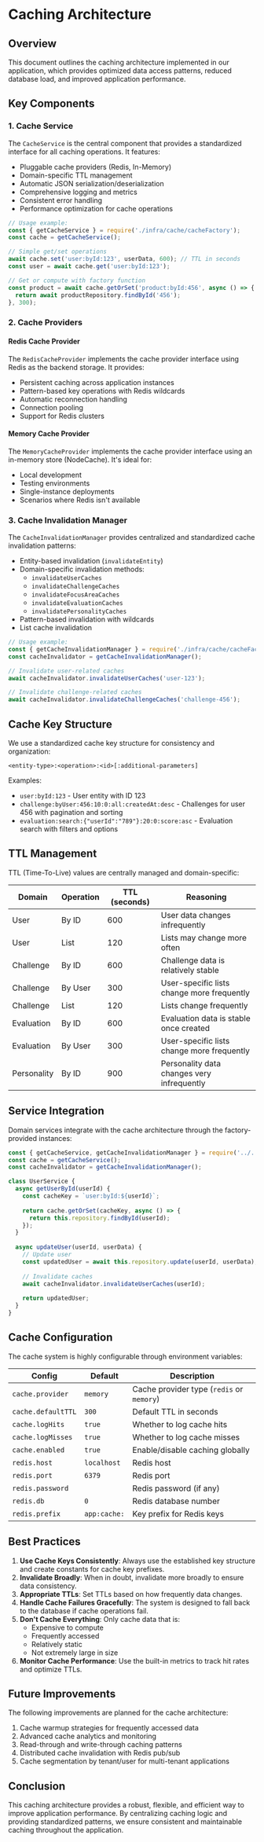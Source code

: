 # Caching Architecture

## Overview

This document outlines the caching architecture implemented in our application, which provides optimized data access patterns, reduced database load, and improved application performance.

## Key Components

### 1. Cache Service

The `CacheService` is the central component that provides a standardized interface for all caching operations. It features:

- Pluggable cache providers (Redis, In-Memory)
- Domain-specific TTL management
- Automatic JSON serialization/deserialization
- Comprehensive logging and metrics
- Consistent error handling
- Performance optimization for cache operations

```javascript
// Usage example:
const { getCacheService } = require('./infra/cache/cacheFactory');
const cache = getCacheService();

// Simple get/set operations
await cache.set('user:byId:123', userData, 600); // TTL in seconds
const user = await cache.get('user:byId:123');

// Get or compute with factory function
const product = await cache.getOrSet('product:byId:456', async () => {
  return await productRepository.findById('456');
}, 300);
```

### 2. Cache Providers

#### Redis Cache Provider

The `RedisCacheProvider` implements the cache provider interface using Redis as the backend storage. It provides:

- Persistent caching across application instances
- Pattern-based key operations with Redis wildcards
- Automatic reconnection handling
- Connection pooling
- Support for Redis clusters

#### Memory Cache Provider

The `MemoryCacheProvider` implements the cache provider interface using an in-memory store (NodeCache). It's ideal for:

- Local development
- Testing environments
- Single-instance deployments
- Scenarios where Redis isn't available

### 3. Cache Invalidation Manager

The `CacheInvalidationManager` provides centralized and standardized cache invalidation patterns:

- Entity-based invalidation (`invalidateEntity`)
- Domain-specific invalidation methods:
  - `invalidateUserCaches`
  - `invalidateChallengeCaches`
  - `invalidateFocusAreaCaches`
  - `invalidateEvaluationCaches`
  - `invalidatePersonalityCaches`
- Pattern-based invalidation with wildcards
- List cache invalidation

```javascript
// Usage example:
const { getCacheInvalidationManager } = require('./infra/cache/cacheFactory');
const cacheInvalidator = getCacheInvalidationManager();

// Invalidate user-related caches
await cacheInvalidator.invalidateUserCaches('user-123');

// Invalidate challenge-related caches
await cacheInvalidator.invalidateChallengeCaches('challenge-456');
```

## Cache Key Structure

We use a standardized cache key structure for consistency and organization:

```
<entity-type>:<operation>:<id>[:additional-parameters]
```

Examples:
- `user:byId:123` - User entity with ID 123
- `challenge:byUser:456:10:0:all:createdAt:desc` - Challenges for user 456 with pagination and sorting
- `evaluation:search:{"userId":"789"}:20:0:score:asc` - Evaluation search with filters and options

## TTL Management

TTL (Time-To-Live) values are centrally managed and domain-specific:

| Domain | Operation | TTL (seconds) | Reasoning |
|--------|-----------|--------------|-----------|
| User | By ID | 600 | User data changes infrequently |
| User | List | 120 | Lists may change more often |
| Challenge | By ID | 600 | Challenge data is relatively stable |
| Challenge | By User | 300 | User-specific lists change more frequently |
| Challenge | List | 120 | Lists change frequently |
| Evaluation | By ID | 600 | Evaluation data is stable once created |
| Evaluation | By User | 300 | User-specific lists change more frequently |
| Personality | By ID | 900 | Personality data changes very infrequently |

## Service Integration

Domain services integrate with the cache architecture through the factory-provided instances:

```javascript
const { getCacheService, getCacheInvalidationManager } = require('../../infra/cache/cacheFactory');
const cache = getCacheService();
const cacheInvalidator = getCacheInvalidationManager();

class UserService {
  async getUserById(userId) {
    const cacheKey = `user:byId:${userId}`;
    
    return cache.getOrSet(cacheKey, async () => {
      return this.repository.findById(userId);
    });
  }
  
  async updateUser(userId, userData) {
    // Update user
    const updatedUser = await this.repository.update(userId, userData);
    
    // Invalidate caches
    await cacheInvalidator.invalidateUserCaches(userId);
    
    return updatedUser;
  }
}
```

## Cache Configuration

The cache system is highly configurable through environment variables:

| Config | Default | Description |
|--------|---------|-------------|
| `cache.provider` | `memory` | Cache provider type (`redis` or `memory`) |
| `cache.defaultTTL` | `300` | Default TTL in seconds |
| `cache.logHits` | `true` | Whether to log cache hits |
| `cache.logMisses` | `true` | Whether to log cache misses |
| `cache.enabled` | `true` | Enable/disable caching globally |
| `redis.host` | `localhost` | Redis host |
| `redis.port` | `6379` | Redis port |
| `redis.password` | | Redis password (if any) |
| `redis.db` | `0` | Redis database number |
| `redis.prefix` | `app:cache:` | Key prefix for Redis keys |

## Best Practices

1. **Use Cache Keys Consistently**: Always use the established key structure and create constants for cache key prefixes.
2. **Invalidate Broadly**: When in doubt, invalidate more broadly to ensure data consistency.
3. **Appropriate TTLs**: Set TTLs based on how frequently data changes.
4. **Handle Cache Failures Gracefully**: The system is designed to fall back to the database if cache operations fail.
5. **Don't Cache Everything**: Only cache data that is:
   - Expensive to compute
   - Frequently accessed
   - Relatively static
   - Not extremely large in size
6. **Monitor Cache Performance**: Use the built-in metrics to track hit rates and optimize TTLs.

## Future Improvements

The following improvements are planned for the cache architecture:

1. Cache warmup strategies for frequently accessed data
2. Advanced cache analytics and monitoring
3. Read-through and write-through caching patterns
4. Distributed cache invalidation with Redis pub/sub
5. Cache segmentation by tenant/user for multi-tenant applications

## Conclusion

This caching architecture provides a robust, flexible, and efficient way to improve application performance. By centralizing caching logic and providing standardized patterns, we ensure consistent and maintainable caching throughout the application. 
